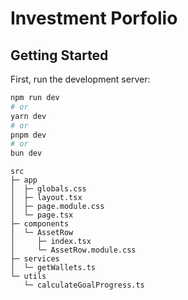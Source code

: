 # Investment Porfolio

## Getting Started

First, run the development server:

```bash
npm run dev
# or
yarn dev
# or
pnpm dev
# or
bun dev
```

```
src
├─ app
│  ├─ globals.css
│  ├─ layout.tsx
│  ├─ page.module.css
│  └─ page.tsx
├─ components
│  └─ AssetRow
│     ├─ index.tsx
│     └─ AssetRow.module.css
├─ services
│  └─ getWallets.ts
└─ utils
   └─ calculateGoalProgress.ts
```
